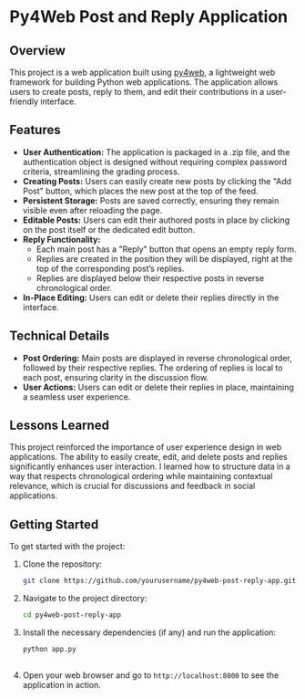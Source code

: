 # Py4Web Post and Reply Application

## Overview
This project is a web application built using [py4web](https://py4web.com/), a lightweight web framework for building Python web applications. The application allows users to create posts, reply to them, and edit their contributions in a user-friendly interface.

## Features
- **User Authentication:** The application is packaged in a .zip file, and the authentication object is designed without requiring complex password criteria, streamlining the grading process.
- **Creating Posts:** Users can easily create new posts by clicking the "Add Post" button, which places the new post at the top of the feed.
- **Persistent Storage:** Posts are saved correctly, ensuring they remain visible even after reloading the page.
- **Editable Posts:** Users can edit their authored posts in place by clicking on the post itself or the dedicated edit button.
- **Reply Functionality:** 
  - Each main post has a "Reply" button that opens an empty reply form.
  - Replies are created in the position they will be displayed, right at the top of the corresponding post’s replies.
  - Replies are displayed below their respective posts in reverse chronological order.
- **In-Place Editing:** Users can edit or delete their replies directly in the interface.

## Technical Details
- **Post Ordering:** Main posts are displayed in reverse chronological order, followed by their respective replies. The ordering of replies is local to each post, ensuring clarity in the discussion flow.
- **User Actions:** Users can edit or delete their replies in place, maintaining a seamless user experience.

## Lessons Learned
This project reinforced the importance of user experience design in web applications. The ability to easily create, edit, and delete posts and replies significantly enhances user interaction. I learned how to structure data in a way that respects chronological ordering while maintaining contextual relevance, which is crucial for discussions and feedback in social applications.

## Getting Started
To get started with the project:
1. Clone the repository:
    ```bash
    git clone https://github.com/yourusername/py4web-post-reply-app.git

2. Navigate to the project directory:
    ```bash
    cd py4web-post-reply-app

3. Install the necessary dependencies (if any) and run the application:
    ```bash
    python app.py
  
4. Open your web browser and go to `http://localhost:8000` to see the application in action.
